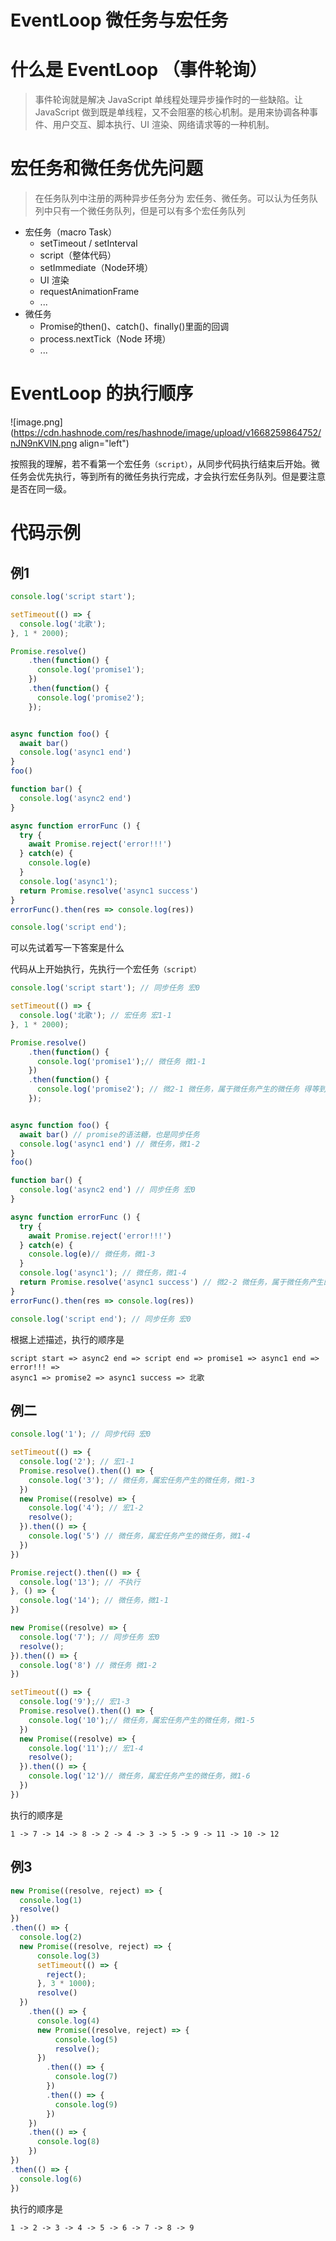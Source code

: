# EventLoop 微任务与宏任务

# 什么是 EventLoop （事件轮询）

> 事件轮询就是解决 JavaScript 单线程处理异步操作时的一些缺陷。让 JavaScript 做到既是单线程，又不会阻塞的核心机制。是用来协调各种事件、用户交互、脚本执行、UI 渲染、网络请求等的一种机制。

# 宏任务和微任务优先问题

> 在任务队列中注册的两种异步任务分为 宏任务、微任务。可以认为任务队列中只有一个微任务队列，但是可以有多个宏任务队列

- 宏任务（macro Task）
    - setTimeout / setInterval
    - script（整体代码）
    - setImmediate（Node环境）
    - UI 渲染
    - requestAnimationFrame
    - ...
- 微任务
    - Promise的then()、catch()、finally()里面的回调
    - process.nextTick（Node 环境）
    - ...

# EventLoop 的执行顺序


![image.png](https://cdn.hashnode.com/res/hashnode/image/upload/v1668259864752/nJN9nKVlN.png align="left")

按照我的理解，若不看第一个宏任务```（script）```，从同步代码执行结束后开始。微任务会优先执行，等到所有的微任务执行完成，才会执行宏任务队列。但是要注意是否在同一级。

# 代码示例

## 例1

```JavaScript
console.log('script start'); 

setTimeout(() => {
  console.log('北歌');
}, 1 * 2000);

Promise.resolve()
    .then(function() {
      console.log('promise1');
    })
    .then(function() { 
      console.log('promise2'); 
    });


async function foo() {
  await bar()
  console.log('async1 end')
}
foo()

function bar() {
  console.log('async2 end') 
}

async function errorFunc () {
  try {
    await Promise.reject('error!!!')
  } catch(e) {
    console.log(e)
  }
  console.log('async1');
  return Promise.resolve('async1 success')
}
errorFunc().then(res => console.log(res))

console.log('script end');
```

可以先试着写一下答案是什么

代码从上开始执行，先执行一个宏任务```（script）```

```JavaScript
console.log('script start'); // 同步任务 宏0

setTimeout(() => {
  console.log('北歌'); // 宏任务 宏1-1
}, 1 * 2000);

Promise.resolve()
    .then(function() {
      console.log('promise1');// 微任务 微1-1
    })
    .then(function() { 
      console.log('promise2'); // 微2-1 微任务，属于微任务产生的微任务 得等到微1执行完，并且resolve了，才会注册这个微任务
    });


async function foo() {
  await bar() // promise的语法糖，也是同步任务
  console.log('async1 end') // 微任务，微1-2
}
foo()

function bar() {
  console.log('async2 end') // 同步任务 宏0
}

async function errorFunc () {
  try {
    await Promise.reject('error!!!') 
  } catch(e) {
    console.log(e)// 微任务，微1-3
  }
  console.log('async1'); // 微任务，微1-4
  return Promise.resolve('async1 success') // 微2-2 微任务，属于微任务产生的微任务，需要一次执行完
}
errorFunc().then(res => console.log(res))

console.log('script end'); // 同步任务 宏0
```

根据上述描述，执行的顺序是

```Shell
script start => async2 end => script end => promise1 => async1 end => error!!! => 
async1 => promise2 => async1 success => 北歌
```

## 例二

```JavaScript
console.log('1'); // 同步代码 宏0

setTimeout(() => {
  console.log('2'); // 宏1-1
  Promise.resolve().then(() => {
    console.log('3'); // 微任务，属宏任务产生的微任务，微1-3
  })
  new Promise((resolve) => {
    console.log('4'); // 宏1-2
    resolve();
  }).then(() => {
    console.log('5') // 微任务，属宏任务产生的微任务，微1-4
  })
})

Promise.reject().then(() => {
  console.log('13'); // 不执行
}, () => {
  console.log('14'); // 微任务，微1-1
})

new Promise((resolve) => {
  console.log('7'); // 同步任务 宏0
  resolve();
}).then(() => {
  console.log('8') // 微任务 微1-2
})

setTimeout(() => {
  console.log('9');// 宏1-3
  Promise.resolve().then(() => {
    console.log('10');// 微任务，属宏任务产生的微任务，微1-5
  })
  new Promise((resolve) => {
    console.log('11');// 宏1-4
    resolve();
  }).then(() => {
    console.log('12')// 微任务，属宏任务产生的微任务，微1-6
  })
})
```

执行的顺序是

```Shell
1 -> 7 -> 14 -> 8 -> 2 -> 4 -> 3 -> 5 -> 9 -> 11 -> 10 -> 12
```

## 例3

```JavaScript
new Promise((resolve, reject) => {
  console.log(1)
  resolve()
})
.then(() => {
  console.log(2)
  new Promise((resolve, reject) => {
      console.log(3)
      setTimeout(() => {
        reject();
      }, 3 * 1000);
      resolve()
  })
    .then(() => {
      console.log(4)
      new Promise((resolve, reject) => {
          console.log(5)
          resolve();
      })
        .then(() => {
          console.log(7)
        })
        .then(() => {
          console.log(9)
        })
    })
    .then(() => {
      console.log(8)
    })
})
.then(() => {
  console.log(6)
})
```

执行的顺序是

```Shell
1 -> 2 -> 3 -> 4 -> 5 -> 6 -> 7 -> 8 -> 9
```

